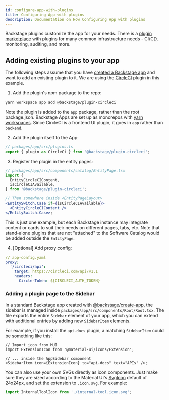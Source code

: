 ```yaml
---
id: configure-app-with-plugins
title: Configuring App with plugins
description: Documentation on How Configuring App with plugins
---
```


Backstage plugins customize the app for your needs. There is a
[plugin marketplace](https://backstage.io/plugins) with plugins for many common
infrastructure needs - CI/CD, monitoring, auditing, and more.

## Adding existing plugins to your app

The following steps assume that you have
[created a Backstage app](./create-an-app.md) and want to add an existing plugin
to it. We are using the
[CircleCI](https://github.com/backstage/backstage/blob/master/plugins/circleci/README.md)
plugin in this example.

1. Add the plugin's npm package to the repo:

```bash
yarn workspace app add @backstage/plugin-circleci
```

Note the plugin is added to the `app` package, rather than the root
package.json. Backstage Apps are set up as monorepos with
[yarn workspaces](https://classic.yarnpkg.com/en/docs/workspaces/). Since
CircleCI is a frontend UI plugin, it goes in `app` rather than `backend`.

2. Add the plugin itself to the App:

```js
// packages/app/src/plugins.ts
export { plugin as CircleCi } from '@backstage/plugin-circleci';
```

3. Register the plugin in the entity pages:

```jsx
// packages/app/src/components/catalog/EntityPage.tsx
import {
  EntityCircleCIContent,
  isCircleCIAvailable,
} from '@backstage/plugin-circleci';

// Then somewhere inside <EntityPageLayout>
<EntitySwitch.Case if={isCircleCIAvailable}>
  <EntityCircleCIContent />
</EntitySwitch.Case>;
```

This is just one example, but each Backstage instance may integrate content or
cards to suit their needs on different pages, tabs, etc. Note that stand-alone
plugins that are not "attached" to the Software Catalog would be added outside
the `EntityPage`.

4. [Optional] Add proxy config:

```yaml
// app-config.yaml
proxy:
  '/circleci/api':
    target: https://circleci.com/api/v1.1
    headers:
      Circle-Token: ${CIRCLECI_AUTH_TOKEN}
```

### Adding a plugin page to the Sidebar

In a standard Backstage app created with
[@backstage/create-app](./create-an-app.md), the sidebar is managed inside
`packages/app/src/components/Root/Root.tsx`. The file exports the entire
`Sidebar` element of your app, which you can extend with additional entries by
adding new `SidebarItem` elements.

For example, if you install the `api-docs` plugin, a matching `SidebarItem`
could be something like this:

```tsx
// Import icon from MUI
import ExtensionIcon from '@material-ui/icons/Extension';

// ... inside the AppSidebar component
<SidebarItem icon={ExtensionIcon} to="api-docs" text="APIs" />;
```

You can also use your own SVGs directly as icon components. Just make sure they
are sized according to the Material UI's
[SvgIcon](https://material-ui.com/api/svg-icon/) default of 24x24px, and set the
extension to `.icon.svg`. For example:

```ts
import InternalToolIcon from './internal-tool.icon.svg';
```
